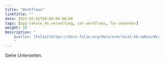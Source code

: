 ```yaml
---
title: "Workflows"
linkTitle: ""
date: 2023-02-01T00:00:00-00:00
tags: [app-lokale_kb_verwaltung, cat-workflows, for-anwender]
weight: 10
Description: "
    Quellen: [Folio](https://docs.folio.org/docs/erm/local-kb-admin/#connecting-an-external-kb) & [GBV](https://info.gbv.de/pages/viewpage.action?pageId=840859828)
    "
---
```


Siehe Unterseiten.
